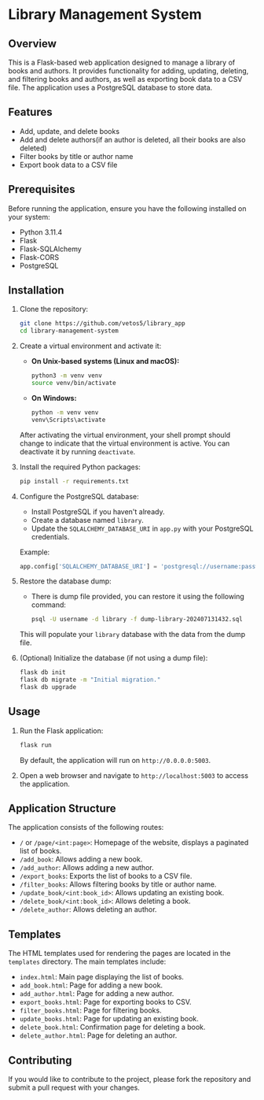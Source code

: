 # Library Management System

## Overview

This is a Flask-based web application designed to manage a library of books and authors. It provides functionality for adding, updating, deleting, and filtering books and authors, as well as exporting book data to a CSV file. The application uses a PostgreSQL database to store data.

## Features

- Add, update, and delete books
- Add and delete authors(if an author is deleted, all their books are also deleted)
- Filter books by title or author name
- Export book data to a CSV file

## Prerequisites

Before running the application, ensure you have the following installed on your system:

- Python 3.11.4
- Flask
- Flask-SQLAlchemy
- Flask-CORS
- PostgreSQL

## Installation

1. Clone the repository:

    ```bash
    git clone https://github.com/vetos5/library_app
    cd library-management-system
    ```

2. Create a virtual environment and activate it:

    - **On Unix-based systems (Linux and macOS):**

        ```bash
        python3 -m venv venv
        source venv/bin/activate
        ```

    - **On Windows:**

        ```bash
        python -m venv venv
        venv\Scripts\activate
        ```

    After activating the virtual environment, your shell prompt should change to indicate that the virtual environment is active. You can deactivate it by running `deactivate`.


3. Install the required Python packages:

    ```bash
    pip install -r requirements.txt
    ```

4. Configure the PostgreSQL database:

    - Install PostgreSQL if you haven't already.
    - Create a database named `library`.
    - Update the `SQLALCHEMY_DATABASE_URI` in `app.py` with your PostgreSQL credentials.

    Example:

    ```python
    app.config['SQLALCHEMY_DATABASE_URI'] = 'postgresql://username:password@localhost/library'
    ```

5. Restore the database dump:

    - There is dump file provided, you can restore it using the following command:

        ```bash
        psql -U username -d library -f dump-library-202407131432.sql
        ```

    This will populate your `library` database with the data from the dump file.

6. (Optional) Initialize the database (if not using a dump file):

    ```bash
    flask db init
    flask db migrate -m "Initial migration."
    flask db upgrade
    ```

## Usage

1. Run the Flask application:

    ```bash
    flask run
    ```

    By default, the application will run on `http://0.0.0.0:5003`.

2. Open a web browser and navigate to `http://localhost:5003` to access the application.

## Application Structure

The application consists of the following routes:

- `/` or `/page/<int:page>`: Homepage of the website, displays a paginated list of books.
- `/add_book`: Allows adding a new book.
- `/add_author`: Allows adding a new author.
- `/export_books`: Exports the list of books to a CSV file.
- `/filter_books`: Allows filtering books by title or author name.
- `/update_book/<int:book_id>`: Allows updating an existing book.
- `/delete_book/<int:book_id>`: Allows deleting a book.
- `/delete_author`: Allows deleting an author.

## Templates

The HTML templates used for rendering the pages are located in the `templates` directory. The main templates include:

- `index.html`: Main page displaying the list of books.
- `add_book.html`: Page for adding a new book.
- `add_author.html`: Page for adding a new author.
- `export_books.html`: Page for exporting books to CSV.
- `filter_books.html`: Page for filtering books.
- `update_books.html`: Page for updating an existing book.
- `delete_book.html`: Confirmation page for deleting a book.
- `delete_author.html`: Page for deleting an author.

## Contributing

If you would like to contribute to the project, please fork the repository and submit a pull request with your changes.

